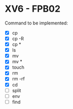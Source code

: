 # XV6 - FPB02

Command to be implemented:

- [x] cp
- [x] cp -R
- [x] cp *
- [x] ls
- [x] mv
- [x] mv *
- [x] touch
- [x] rm
- [x] rm -rf
- [x] cd
- [ ] split
- [ ] env
- [ ] find